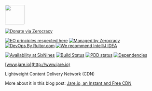 <img src="http://www.jare.io/images/logo.svg" width="64" height="64"/>

[![Donate via Zerocracy](https://www.0crat.com/contrib-badge/C9V3GAG9H.svg)](https://www.0crat.com/contrib/C9V3GAG9H)

[![EO principles respected here](http://www.elegantobjects.org/badge.svg)](http://www.elegantobjects.org)
[![Managed by Zerocracy](https://www.0crat.com/badge/C9V3GAG9H.svg)](https://www.0crat.com/p/C9V3GAG9H)
[![DevOps By Rultor.com](http://www.rultor.com/b/yegor256/jare)](http://www.rultor.com/p/yegor256/jare)
[![We recommend IntelliJ IDEA](http://www.elegantobjects.org/intellij-idea.svg)](https://www.jetbrains.com/idea/)

[![Availability at SixNines](https://www.sixnines.io/b/c292)](https://www.sixnines.io/h/c292)
[![Build Status](https://travis-ci.org/yegor256/jare.svg?branch=master)](https://travis-ci.org/yegor256/jare)
[![PDD status](http://www.0pdd.com/svg?name=yegor256/jare)](http://www.0pdd.com/p?name=teamed/yegor256/jare)
[![Dependencies](https://www.versioneye.com/user/projects/571357a5fcd19a0039f1737e/badge.svg?style=flat)](https://www.versioneye.com/user/projects/571357a5fcd19a0039f1737e)

[www.jare.io](http://www.jare.io)

Lightweight Content Delivery Network (CDN)

More about it in this blog post:
[Jare.io, an Instant and Free CDN](http://www.yegor256.com/2016/03/30/jare-instant-free-cdn.html)
